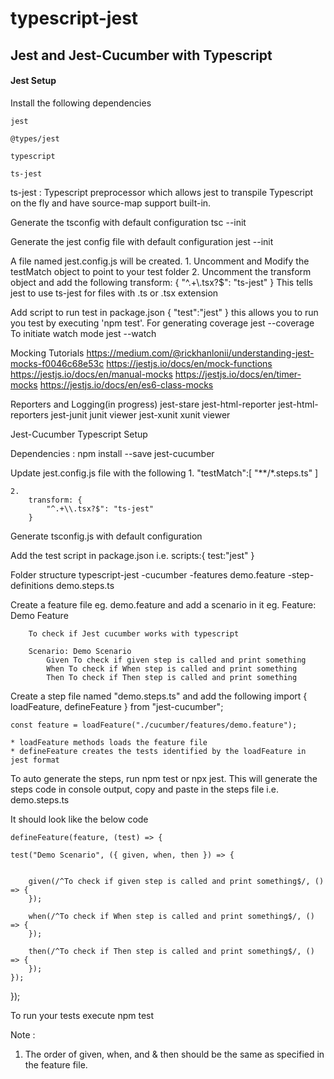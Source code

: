 # typescript-jest

## Jest and Jest-Cucumber with Typescript

#### Jest Setup
Install the following dependencies

 	jest
 	
 	@types/jest
 	
 	typescript
 	
 	ts-jest
 
 ts-jest : Typescript preprocessor which allows jest to transpile Typescript on the fly and have source-map support built-in.
	

Generate the tsconfig with default configuration
	tsc --init

Generate the jest config file with default configuration
	jest --init
	
A file named jest.config.js will be created.
	1. Uncomment and Modify the testMatch object to point to your test folder
	2. Uncomment the transform object and add the following
		transform: {
			"^.+\\.tsx?$": "ts-jest"
		}
		This tells jest to use ts-jest for files with .ts or .tsx extension
		
Add script to run test in package.json
	{
		"test":"jest"
	}
this allows you to run you test by executing 'npm test'.
For generating coverage
	jest --coverage
To initiate watch mode
	jest --watch
	
Mocking Tutorials
https://medium.com/@rickhanlonii/understanding-jest-mocks-f0046c68e53c
https://jestjs.io/docs/en/mock-functions
https://jestjs.io/docs/en/manual-mocks
https://jestjs.io/docs/en/timer-mocks
https://jestjs.io/docs/en/es6-class-mocks

Reporters and Logging(in progress)
	jest-stare
	jest-html-reporter
	jest-html-reporters
	jest-junit
		junit viewer
	jest-xunit
		xunit viewer

		
Jest-Cucumber Typescript Setup

Dependencies : 
	npm install --save jest-cucumber
	
Update jest.config.js file with the following
	1.
		"testMatch":[
			"**/*.steps.ts"
		]
	
	2.
		transform: {
			"^.+\\.tsx?$": "ts-jest"
		}

Generate tsconfig.js with default configuration

Add the test script in package.json
i.e. scripts:{
		test:"jest"
	}

Folder structure
	typescript-jest
		-cucumber
			-features
				demo.feature
			-step-definitions
				demo.steps.ts
			
Create a feature file
	eg. demo.feature
and add a scenario in it 
	eg. 
		Feature: Demo Feature

		To check if Jest cucumber works with typescript
	
		Scenario: Demo Scenario
			Given To check if given step is called and print something
			When To check if When step is called and print something
			Then To check if Then step is called and print something

			
Create a step file named "demo.steps.ts" and add the following 
	import { loadFeature, defineFeature } from "jest-cucumber";
	
	const feature = loadFeature("./cucumber/features/demo.feature");
	
	* loadFeature methods loads the feature file
	* defineFeature creates the tests identified by the loadFeature in jest format
	
To auto generate the steps, run npm test or npx jest.
This will generate the steps code in console output, copy and paste in the steps file i.e. demo.steps.ts

It should look like the below code

	defineFeature(feature, (test) => {

    test("Demo Scenario", ({ given, when, then }) => {


        given(/^To check if given step is called and print something$/, () => {
        });

        when(/^To check if When step is called and print something$/, () => {
        });

        then(/^To check if Then step is called and print something$/, () => {
        });
    });
});

To run your tests execute 
	npm test
	
Note : 
1. The order of given, when, and & then should be the same as specified in the feature file.
